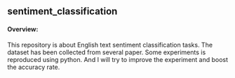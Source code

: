 ## sentiment_classification

#### Overview:
This repository is about English text sentiment classification tasks. The dataset has been collected from several paper. Some experiments is reproduced using python. And I will  try to improve the experiment and boost the accuracy rate.

#### 